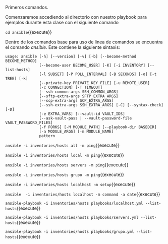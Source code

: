Primeros comandos.


Comenzaremos accediendo al directorio con nuestro playbook para ejemplos durante esta clase con el siguiente comando

`cd ansible`{{execute}}

Dentro de los comandos base para uso de linea de comandos se encuentra el comando *ansible*. Este contiene la siguiente
sintaxis:
```
usage: ansible [-h] [--version] [-v] [-b] [--become-method BECOME_METHOD]
               [--become-user BECOME_USER] [-K] [-i INVENTORY] [--list-hosts]
               [-l SUBSET] [-P POLL_INTERVAL] [-B SECONDS] [-o] [-t TREE] [-k]
               [--private-key PRIVATE_KEY_FILE] [-u REMOTE_USER]
               [-c CONNECTION] [-T TIMEOUT]
               [--ssh-common-args SSH_COMMON_ARGS]
               [--sftp-extra-args SFTP_EXTRA_ARGS]
               [--scp-extra-args SCP_EXTRA_ARGS]
               [--ssh-extra-args SSH_EXTRA_ARGS] [-C] [--syntax-check] [-D]
               [-e EXTRA_VARS] [--vault-id VAULT_IDS]
               [--ask-vault-pass | --vault-password-file VAULT_PASSWORD_FILES]
               [-f FORKS] [-M MODULE_PATH] [--playbook-dir BASEDIR]
               [-a MODULE_ARGS] [-m MODULE_NAME]
               pattern
```

`ansible -i inventories/hosts all -m ping`{{execute}}

`ansible -i inventories/hosts local -m ping`{{execute}}

`ansible -i inventories/hosts servers -m ping`{{execute}}

`ansible -i inventories/hosts grupo -m ping`{{execute}}

`ansible -i inventories/hosts localhost -m setup`{{execute}}

`ansible  -i inventories/hosts localhost -m command -a date`{{execute}}

`ansible-playbook -i inventories/hosts playbooks/localhost.yml --list-hosts`{{execute}}

`ansible-playbook -i inventories/hosts playbooks/servers.yml --list-hosts`{{execute}}

`ansible-playbook -i inventories/hosts playbooks/grupo.yml --list-hosts`{{execute}}
